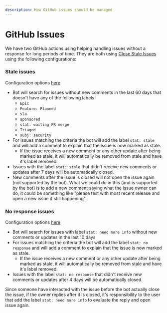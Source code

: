 ```yaml
---
description: How GitHub issues should be managed
---
```


# GitHub Issues

We have two GitHub actions using helping handling issues without a response for long periods of time. They are both using [Close Stale Issues](https://github.com/marketplace/actions/close-stale-issues) using the following configurations:

### Stale issues

Configuration options [here](https://github.com/RocketChat/Rocket.Chat/blob/develop/.github/workflows/stale.yml#L29-L38)

* Bot will search for issues without new comments in the last 60 days that doesn't have any of the following labels:
  * `Epic`
  * `Feature: Planned`
  * `sla`
  * `sponsored`
  * `stat: waiting PR merge`
  * `Triaged`
  * `subj: security`
* For issues matching the criteria the bot will add the label `stat: stale` and will add a comment to explain that the issue is now marked as stale.
  * If the issue receives a new comment or any other update after being marked as stale, it will automatically be removed from stale and have it's label removed.
* Issues with the label `stat: stale` that didn't receive new comments or updates after 7 days will be automatically closed.
* New comments after the issue is closed will not open the issue again (not supported by the bot). What we could do in this (and is supported by the bot) is to add a new comment saying what the issue owner can do, it could be something like "please test with most recent release and open a new issue if still happening".

### No response issues

Configuration options [here](https://github.com/RocketChat/Rocket.Chat/blob/develop/.github/workflows/stale.yml#L14-L25)

* Bot will search for issues with label `stat: need more info` without new comments or updates in the last 10 days
* For issues matching the criteria the bot will add the label `stat: no response` and will add a comment to explain that the issue is now marked as stale.
  * If the issue receives a new comment or any other update after being marked as stale, it will automatically be removed from stale and have it's label removed.
* Issues with the label `stat: no response` that didn't receive new comments or updates after 4 days will be automatically closed.

Since someone have interacted with the issue before the bot actually close the issue, if the owner replies after it is closed, it's responsibility to the user that add the label `stat: need more info` to evaluate the reply and open issue again.
